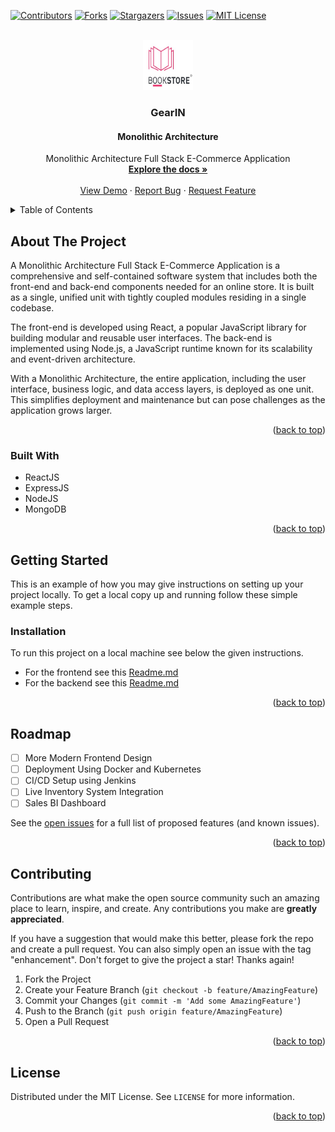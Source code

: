 <a name="readme-top"></a>

<!-- PROJECT SHIELDS -->
<!--
*** I'm using markdown "reference style" links for readability.
*** Reference links are enclosed in brackets [ ] instead of parentheses ( ).
*** See the bottom of this document for the declaration of the reference variables
*** for contributors-url, forks-url, etc. This is an optional, concise syntax you may use.
*** https://www.markdownguide.org/basic-syntax/#reference-style-links
-->
[![Contributors][contributors-shield]][contributors-url]
[![Forks][forks-shield]][forks-url]
[![Stargazers][stars-shield]][stars-url]
[![Issues][issues-shield]][issues-url]
[![MIT License][license-shield]][license-url]


<!-- PROJECT LOGO -->
<br />
<div align="center">
  <a href="https://github.com/Code-Flaps/GearIN-Monolithic">
    <img src="./Assets/Logo.png" alt="Logo" width="80" height="80">
  </a>

<h3 align="center">GearIN</h3>
<h4 align="center">Monolithic Architecture</h4>
  <p align="center">
    Monolithic Architecture Full Stack E-Commerce Application
    <br />
    <a href="https://github.com/Code-Flaps/GearIN-Monolithic"><strong>Explore the docs »</strong></a>
    <br />
    <br />
    <a href="https://github.com/Code-Flaps/GearIN-Monolithic">View Demo</a>
    ·
    <a href="https://github.com/Code-Flaps/GearIN-Monolithic/issues">Report Bug</a>
    ·
    <a href="https://github.com/Code-Flaps/GearIN-Monolithic/issues">Request Feature</a>
  </p>
</div>

<!-- TABLE OF CONTENTS -->
<details>
  <summary>Table of Contents</summary>
  <ol>
    <li>
      <a href="#about-the-project">About The Project</a>
      <ul>
        <li><a href="#built-with">Built With</a></li>
      </ul>
    </li>
    <li>
      <a href="#getting-started">Getting Started</a>
      <ul>
        <li><a href="#installation">Installation</a></li>
      </ul>
    </li>
    <li><a href="#roadmap">Roadmap</a></li>
    <li><a href="#contributing">Contributing</a></li>
    <li><a href="#license">License</a></li>
  </ol>
</details>

<!-- ABOUT THE PROJECT -->
## About The Project

<!-- [![Product Name Screen Shot][product-screenshot]](https://example.com) -->

A Monolithic Architecture Full Stack E-Commerce Application is a comprehensive and self-contained software system that includes both the front-end and back-end components needed for an online store. It is built as a single, unified unit with tightly coupled modules residing in a single codebase.

The front-end is developed using React, a popular JavaScript library for building modular and reusable user interfaces. The back-end is implemented using Node.js, a JavaScript runtime known for its scalability and event-driven architecture.

With a Monolithic Architecture, the entire application, including the user interface, business logic, and data access layers, is deployed as one unit. This simplifies deployment and maintenance but can pose challenges as the application grows larger.

<p align="right">(<a href="#readme-top">back to top</a>)</p>

### Built With

- ReactJS
- ExpressJS
- NodeJS
- MongoDB

<p align="right">(<a href="#readme-top">back to top</a>)</p>

<!-- GETTING STARTED -->
## Getting Started

This is an example of how you may give instructions on setting up your project locally.
To get a local copy up and running follow these simple example steps.

### Installation

To run this project on a local machine see below the given instructions.

- For the frontend see this [Readme.md](./Frontend/Readme.md)
- For the backend see this [Readme.md](./Backend/Readme.md)

<p align="right">(<a href="#readme-top">back to top</a>)</p>

<!-- ROADMAP -->
## Roadmap

- [ ] More Modern Frontend Design
- [ ] Deployment Using Docker and Kubernetes
- [ ] CI/CD Setup using Jenkins
- [ ] Live Inventory System Integration
- [ ] Sales BI Dashboard

See the [open issues](https://github.com/Code-Flaps/GearIN-Monolithic/issues) for a full list of proposed features (and known issues).

<p align="right">(<a href="#readme-top">back to top</a>)</p>

<!-- CONTRIBUTING -->
## Contributing

Contributions are what make the open source community such an amazing place to learn, inspire, and create. Any contributions you make are **greatly appreciated**.

If you have a suggestion that would make this better, please fork the repo and create a pull request. You can also simply open an issue with the tag "enhancement".
Don't forget to give the project a star! Thanks again!

1. Fork the Project
2. Create your Feature Branch (`git checkout -b feature/AmazingFeature`)
3. Commit your Changes (`git commit -m 'Add some AmazingFeature'`)
4. Push to the Branch (`git push origin feature/AmazingFeature`)
5. Open a Pull Request

<p align="right">(<a href="#readme-top">back to top</a>)</p>

<!-- LICENSE -->
## License

Distributed under the MIT License. See `LICENSE` for more information.

<p align="right">(<a href="#readme-top">back to top</a>)</p>

[contributors-shield]: https://img.shields.io/github/contributors/Code-Flaps/GearIN-Monolithic.svg?style=for-the-badge
[contributors-url]: https://github.com/Code-Flaps/GearIN-Monolithic/graphs/contributors
[forks-shield]: https://img.shields.io/github/forks/Code-Flaps/GearIN-Monolithic.svg?style=for-the-badge
[forks-url]: https://github.com/Code-Flaps/GearIN-Monolithic/network/members
[stars-shield]: https://img.shields.io/github/stars/Code-Flaps/GearIN-Monolithic.svg?style=for-the-badge
[stars-url]: https://github.com/Code-Flaps/GearIN-Monolithic/stargazers
[issues-shield]: https://img.shields.io/github/issues/Code-Flaps/GearIN-Monolithic.svg?style=for-the-badge
[issues-url]: https://github.com/Code-Flaps/GearIN-Monolithic/issues
[license-shield]: https://img.shields.io/github/license/Code-Flaps/GearIN-Monolithic.svg?style=for-the-badge
[license-url]: https://github.com/Code-Flaps/GearIN-Monolithic/blob/main/LICENSE
[product-screenshot]: images/screenshot.png